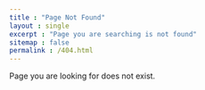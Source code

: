 ```yaml
---
title : "Page Not Found"
layout : single
excerpt : "Page you are searching is not found"
sitemap : false
permalink : /404.html
---
```



Page you are looking for does not exist.

<script type="text/javascript">
   var GOOG_FIXURL_LANG - 'en';
   var GOOG_FIXURL_SITE = '{{ site.url }}'
</script>
<script type="text/javascript">
    src="//linkhelp.clients.google.com/tbproxy/lh/wm/fixurl.js"
</script>    